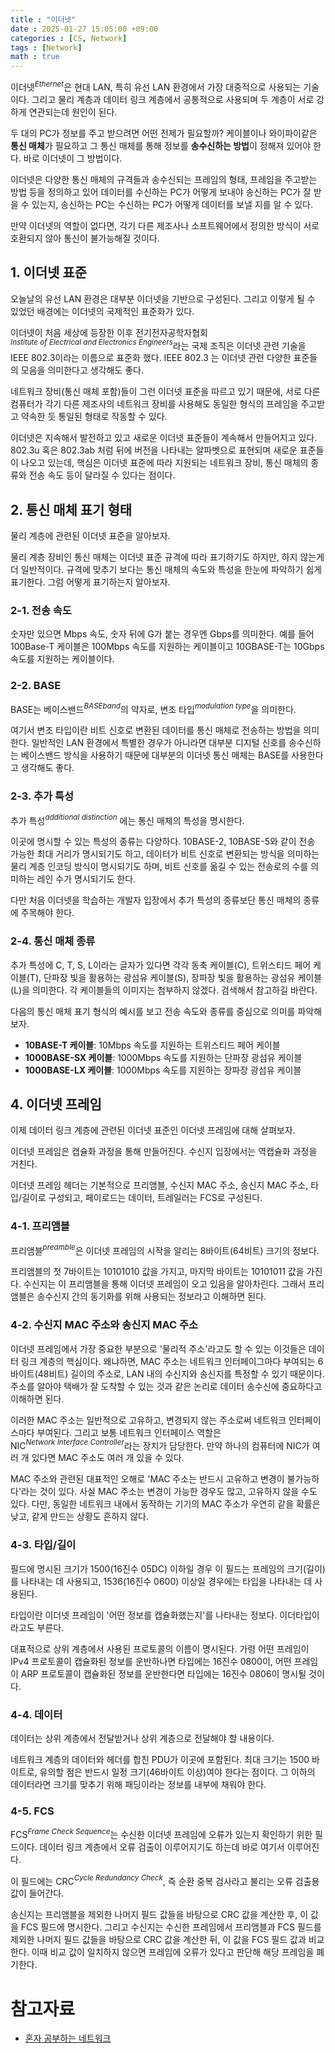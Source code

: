 ```yaml
---
title : "이더넷"
date : 2025-01-27 15:05:00 +09:00
categories : [CS, Network]
tags : [Network]
math : true
---
```


이더넷$^{Ethernet}$은 현대 LAN, 특히 유선 LAN 환경에서 가장 대중적으로 사용되는 기술이다. 그리고 물리 계층과 데이터 링크 계층에서 공통적으로 사용되며 두 계층이 서로 강하게 연관되는데 원인이 된다.

두 대의 PC가 정보를 주고 받으려면 어떤 전제가 필요할까? 케이블이나 와이파이같은 **통신 매체**가 필요하고 그 통신 매체를 통해 정보를 **송수신하는 방법**이 정해져 있어야 한다. 바로 이더넷이 그 방법이다.

이더넷은 다양한 통신 매체의 규격들과 송수신되는 프레임의 형태, 프레임을 주고받는 방법 등을 정의하고 있어 데이터를 수신하는 PC가 어떻게 보내야 송신하는 PC가 잘 받을 수 있는지, 송신하는 PC는 수신하는 PC가 어떻게 데이터를 보낼 지를 알 수 있다.

만약 이더넷의 역할이 없다면, 각기 다른 제조사나 소프트웨어에서 정의한 방식이 서로 호환되지 않아 통신이 불가능해질 것이다. 

## 1. 이더넷 표준

오늘날의 유선 LAN 환경은 대부분 이더넷을 기반으로 구성된다. 그리고 이렇게 될 수 있었던 배경에는 이더넷의 국제적인 표준화가 있다. 

이더넷이 처음 세상에 등장한 이후 전기전자공학자협회$^{Institute\ of\ Electrical\ and\ Electronics\ Engineers}$라는 국제 조직은 이더넷 관련 기술을 IEEE 802.3이라는 이름으로 표준화 했다. IEEE 802.3 는 이더넷 관련 다양한 표준들의 모음을 의미한다고 생각해도 좋다. 

네트워크 장비(통신 매체 포함)들이 그런 이더넷 표준을 따르고 있기 때문에, 서로 다른 컴퓨터가 각기 다른 제조사의 네트워크 장비를 사용해도 동일한 형식의 프레임을 주고받고 약속한 듯 통일된 형태로 작동할 수 있다.

이더넷은 지속해서 발전하고 있고 새로운 이더넷 표준들이 계속해서 만들어지고 있다. 802.3u 혹은 802.3ab 처럼 뒤에 버전을 나타내는 알파벳으로 표현되며 새로운 표준들이 나오고 있는데, 핵심은 이더넷 표준에 따라 지원되는 네트워크 장비, 통신 매체의 종류와 전송 속도 등이 달라질 수 있다는 점이다.

## 2. 통신 매체 표기 형태

물리 계층에 관련된 이더넷 표준을 알아보자.

물리 계층 장비인 통신 매체는 이더넷 표준 규격에 따라 표기하기도 하지만, 하지 않는게 더 일반적이다. 규격에 맞추기 보다는 통신 매체의 속도와 특성을 한눈에 파악하기 쉽게 표기한다. 그럼 어떻게 표기하는지 알아보자.

### 2-1. 전송 속도

숫자만 있으면 Mbps 속도, 숫자 뒤에 G가 붙는 경우엔 Gbps를 의미한다. 예를 들어 100Base-T 케이블은 100Mbps 속도를 지원하는 케이블이고 10GBASE-T는 10Gbps 속도를 지원하는 케이블이다.

### 2-2. BASE

BASE는 베이스밴드$^{BASEband}$의 약자로, 변조 타입$^{modulation\ type}$을 의미한다. 

여기서 변조 타입이란 비트 신호로 변환된 데이터를 통신 매체로 전송하는 방법을 의미한다. 일반적인 LAN 환경에서 특별한 경우가 아니라면 대부분 디지털 신호를 송수신하는 베이스밴드 방식을 사용하기 때문에 대부분의 이더넷 통신 매체는 BASE를 사용한다고 생각해도 좋다.

### 2-3. 추가 특성

추가 특성$^{additional\ distinction}$ 에는 통신 매체의 특성을 명시한다. 

이곳에 명시할 수 있는 특성의 종류는 다양하다. 10BASE-2, 10BASE-5와 같이 전송 가능한 최대 거리가 명시되기도 하고, 데이터가 비트 신호로 변환되는 방식을 의미하는 물리 계층 인코딩 방식이 명시되기도 하며, 비트 신호를 옮길 수 있는 전송로의 수를 의미하는 레인 수가 명시되기도 한다.

다만 처음 이더넷을 학습하는 개발자 입장에서 추가 특성의 종류보단 통신 매체의 종류에 주목해야 한다.

### 2-4. 통신 매체 종류

추가 특성에 C, T, S, L이라는 글자가 있다면 각각 동축 케이블(C), 트위스티드 페어 케이블(T), 단파장 빛을 활용하는 광섬유 케이블(S), 장파장 빛을 활용하는 광섬유 케이블(L)을 의미한다. 각 케이블들의 이미지는 첨부하지 않겠다. 검색해서 참고하길 바란다.

다음의 통신 매체 표기 형식의 예시를 보고 전송 속도와 종류를 중심으로 의미를 파악해보자.

- **10BASE-T 케이블**: 10Mbps 속도를 지원하는 트위스티드 페어 케이블
- **1000BASE-SX 케이블**: 1000Mbps 속도를 지원하는 단파장 광섬유 케이블
- **1000BASE-LX 케이블**: 1000Mbps 속도를 지원하는 장파장 광섬유 케이블

## 4. 이더넷 프레임

이제 데이터 링크 계층에 관련된 이더넷 표준인 이더넷 프레임에 대해 살펴보자. 

이더넷 프레임은 캡슐화 과정을 통해 만들어진다. 수신지 입장에서는 역캡슐화 과정을 거친다.

이더넷 프레임 헤더는 기본적으로 프리앰블, 수신지 MAC 주소, 송신지 MAC 주소, 타입/길이로 구성되고, 페이로드는 데이터, 트레일러는 FCS로 구성된다.

### 4-1. 프리앰블
프리앰블$^{preamble}$은 이더넷 프레임의 시작을 알리는 8바이트(64비트) 크기의 정보다. 

프리앰블의 첫 7바이트는 10101010 값을 가지고, 마지막 바이트는 10101011 값을 가진다. 수신지는 이 프리앰블을 통해 이더넷 프레임이 오고 있음을 알아차린다. 그래서 프리앰블은 송수신지 간의 동기화를 위해 사용되는 정보라고 이해하면 된다.

### 4-2. 수신지 MAC 주소와 송신지 MAC 주소
이더넷 프레임에서 가장 중요한 부분으로 '물리적 주소'라고도 할 수 있는 이것들은 데이터 링크 계층의 핵심이다. 왜냐하면, MAC 주소는 네트워크 인터페이그마다 부여되는 6바이트(48비트) 길이의 주소로, LAN 내의 수신지와 송신지를 특정할 수 있기 때문이다. 주소를 알아야 택배가 잘 도착할 수 있는 것과 같은 논리로 데이터 송수신에 중요하다고 이해하면 된다.

이러한 MAC 주소는 일반적으로 고유하고, 변경되지 않는 주소로써 네트워크 인터페이스마다 부여된다. 그리고 보통 네트워크 인터페이스 역할은 NIC$^{Network\ Interface\ Controller}$라는 장치가 담당한다. 만약 하나의 컴퓨터에 NIC가 여러 개 있다면 MAC 주소도 여러 개 있을 수 있다.

MAC 주소와 관련된 대표적인 오해로 'MAC 주소는 반드시 고유하고 변경이 불가능하다'라는 것이 있다. 사실 MAC 주소는 변경이 가능한 경우도 많고, 고유하지 않을 수도 있다. 다만, 동일한 네트워크 내에서 동작하는 기기의 MAC 주소가 우연히 같을 확률은 낮고, 같게 만드는 상황도 흔하지 않다.

### 4-3. 타입/길이
필드에 명시된 크기가 1500(16진수 05DC) 이하일 경우 이 필드는 프레임의 크기(길이)를 나타내는 데 사용되고, 1536(16진수 0600) 이상일 경우에는 타입을 나타내는 데 사용된다.

타입이란 이더넷 프레임이 '어떤 정보를 캡슐화했는지'를 나타내는 정보다. 이더타입이라고도 부른다. 

대표적으로 상위 계층에서 사용된 프로토콜의 이름이 명시된다. 가령 어떤 프레임이 IPv4 프로토콜이 캡슐화된 정보를 운반하나면 타입에는 16진수 0800이, 어떤 프레임이 ARP 프로토콜이 캡슐화된 정보를 운반한다면 타입에는 16진수 0806이 명시될 것이다.

### 4-4. 데이터

데이터는 상위 계층에서 전달받거나 상위 계층으로 전달해야 할 내용이다. 

네트워크 계층의 데이터와 헤더를 합친 PDU가 이곳에 포함된다. 최대 크기는 1500 바이트로, 유의할 점은 반드시 일정 크기(46바이트 이상)여야 한다는 점이다. 그 이하의 데이터라면 크기를 맞추기 위해 패딩이라는 정보를 내부에 채워야 한다.

### 4-5. FCS

FCS$^{Frame\ Check\ Sequence}$는 수신한 이더넷 프레임에 오류가 있는지 확인하기 위한 필드이다. 데이터 링크 계층에서 오류 검출이 이루어지기도 하는데 바로 여기서 이루어진다.

이 필드에는 CRC$^{Cycle\ Redundancy\ Check}$, 즉 순환 중복 검사라고 불리는 오류 검출용 값이 들어간다.

송신지는 프리앰블을 제외한 나머지 필드 값들을 바탕으로 CRC 값을 계산한 후, 이 값을 FCS 필드에 명시한다. 그리고 수신지는 수신한 프레임에서 프리앰블과 FCS 필드를 제외한 나머지 필드 값들을 바탕으로 CRC 값을 계산한 뒤, 이 값을 FCS 필드 값과 비교한다. 이때 비교 값이 일치하지 않으면 프레임에 오류가 있다고 판단해 해당 프레임을 폐기한다.


# 참고자료

- [혼자 공부하는 네트워크](https://product.kyobobook.co.kr/detail/S000212911507)
